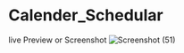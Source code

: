 # Calender_Schedular

live Preview or Screenshot
![Screenshot (51)](https://user-images.githubusercontent.com/85981735/125492755-686735dc-d6b5-46be-9f9d-d085fffb812f.png)

